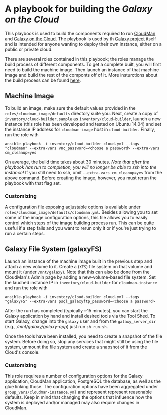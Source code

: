 A playbook for building the *Galaxy on the Cloud*
=================================================

This playbook is used to build the components required to run
[CloudMan][cloudman] and [Galaxy on the Cloud][goc]. The playbook is
used by th [Galaxy project][gp] itself and is intended for anyone
wanting to deploy their own instance, either on a public or private
cloud.

There are several roles contained in this playbook; the roles manage
the build process of different components. To get a complete built,
you will first need to build the machine image. Then launch an instance
of that machine image and build the rest of the componts off of it.
More insturctions about the build process can be found [here][building].

Machine Image
-------------
To build an image, make sure the default values provided in the
`roles/cloudman_image/defaults` directory suite you. Next, create a copy of
`inventory/cloud-builder.sample` as `inventory/cloud-builder`, launch a new
instance (this role has been developed and tested on Ubuntu 14.04) and set the
instance IP address for `cloudman-image` host in `cloud-builder`. Finally, run
the role with

    ansible-playbook -i inventory/cloud-builder cloud.yml --tags "cloudman" --extra-vars vnc_password=<choose a password> --extra-vars cm_cleanup=yes

On average, the build time takes about 30 minutes. *Note that after the playbook
has run to completion, you will no longer be able to ssh into the instance!* If
you still need to ssh, omit `--extra-vars cm_cleanup=yes` from the above command.
Before creating the image, however, you must rerun the playbook with that flag set.

### Customizing
A configuration file exposing adjustable options is available under
`roles/cloudman_image/defaults/cloudman.yml`. Besides allowing you to set some
of the image configuration options, this file allows you to easily control which
steps of the image building process run. This can be quite useful if a step fails
and you want to rerun only it or if you're just trying to run a certain steps.

Galaxy File System (galaxyFS)
-----------------------------
Launch an instance of the machine image built in the previous step and attach a
new volume to it. Create a (`XFS`) file system on that volume and mount it
(under `/mnt/galaxy`). Note that this can also be done from the CloudMan's
Admin page by adding a new-volume-based file system. Set the lauched instance
IP in `inventory/cloud-builder` for `cloudman-instance` and run the role with

    ansible-playbook -i inventory/cloud-builder cloud.yml --tags "galaxyFS" --extra-vars psql_galaxyftp_password=<choose a password>

After the run has completed (typically ~15 minutes), you can start the Galaxy
application by hand and install desired tools via the Tool Shed. To start Galaxy,
change into the `galaxy` user and from the `galaxy_server_dir` (e.g.,
*/mnt/galaxy/galaxy-app*) just run `sh run.sh`.

Once the tools have been installed, you need to create a snapshot of the file
system. Before doing so, stop any services that might still be using the file
system, unmount the file system and create a snapshot of it from the Cloud's console.

### Customizing
This role requires a number of configuration options for the Galaxy application,
CloudMan application, PostgreSQL the database, as well as the glue linking those.
The configuration options have been aggregated under
`group_vars/cloudman-instance.yml` and represent represent reasonable defaults.
Keep in mind that changing the options that influence how the system is deployed
and/or managed may also require changes in CloudMan.


[cloudman]: http://usecloudman.org/
[goc]: https://wiki.galaxyproject.org/Cloud
[gp]: http://galaxyproject.org/
[building]: https://wiki.galaxyproject.org/CloudMan/Building
